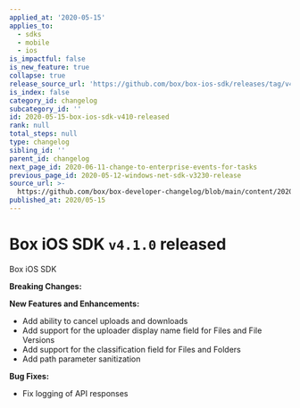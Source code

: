 ```yaml
---
applied_at: '2020-05-15'
applies_to:
  - sdks
  - mobile
  - ios
is_impactful: false
is_new_feature: true
collapse: true
release_source_url: 'https://github.com/box/box-ios-sdk/releases/tag/v4.1.0'
is_index: false
category_id: changelog
subcategory_id: ''
id: 2020-05-15-box-ios-sdk-v410-released
rank: null
total_steps: null
type: changelog
sibling_id: ''
parent_id: changelog
next_page_id: 2020-06-11-change-to-enterprise-events-for-tasks
previous_page_id: 2020-05-12-windows-net-sdk-v3230-release
source_url: >-
  https://github.com/box/box-developer-changelog/blob/main/content/2020/05-15-box-ios-sdk-v410-released.md
published_at: 2020/05-15
---
```

# Box iOS SDK `v4.1.0` released

Box iOS SDK

**Breaking Changes:**

**New Features and Enhancements:**

- Add ability to cancel uploads and downloads
- Add support for the uploader display name field for Files and File Versions
- Add support for the classification field for Files and Folders
- Add path parameter sanitization

**Bug Fixes:**

- Fix logging of API responses